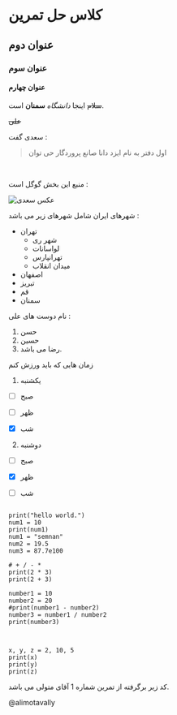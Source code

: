 # کلاس حل تمرین

## عنوان دوم

### عنوان سوم

#### عنوان چهارم

~~سلام~~ اینجا _دانشگاه_ **سمنان** است.


~~علی~~


سعدی گفت :

> اول دفتر به نام ایزد دانا صانع پروردگار حی توان

<br />

منبع این بخش گوگل است :

![عکس سعدی](https://ganjgah.ir/api/ganjoor/poet/image/saadi.gif)


شهرهای ایران شامل شهرهای زیر می باشد :
- تهران
  - شهر ری
  - لواسانات
  - تهرانپارس
  - میدان انقلاب
- اصفهان
- تبریز
- قم
- سمنان


نام دوست های علی :
1. حسن
2. حسین
3. رضا
می باشد.




زمان هایی که باید ورزش کنم

1. یکشنبه
- [ ] صبح
- [ ] ظهر
- [x] شب


2. دوشنبه
- [ ] صبح
- [x] ظهر
- [ ] شب




```

print("hello world.")
num1 = 10
print(num1)
num1 = "semnan"
num2 = 19.5
num3 = 87.7e100

# + / - *
print(2 * 3)
print(2 + 3)

number1 = 10
number2 = 20
#print(number1 - number2)
number3 = number1 / number2
print(number3)



x, y, z = 2, 10, 5
print(x)
print(y)
print(z)
```

کد زیر برگرفته از تمرین شماره 1 آقای متولی می باشد.

@alimotavally

